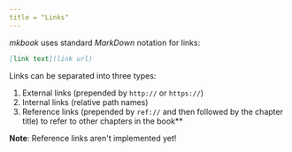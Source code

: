 ```yaml
---
title = "Links"
---
```


_mkbook_ uses standard _MarkDown_ notation for links:

```md
[link text](link url)
```

Links can be separated into three types:

1. External links (prepended by `http://` or `https://`)
2. Internal links (relative path names)
3. Reference links (prepended by `ref://` and then followed by the chapter title) to refer to other chapters in the book**

**Note**: Reference links aren't implemented yet!
